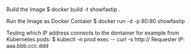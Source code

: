 Build the Image
$ docker build -t showfastip .

Run the Image as Docker Contaier
$ docker run -d -p 80:80 showfastip

Testing which IP address connects to the dontainer for example from Kubernetes pods:
$ kubectl -n prod exec <podname> -- curl -s http://<dockerhost>
Requester IP: aaa.bbb.ccc.ddd

